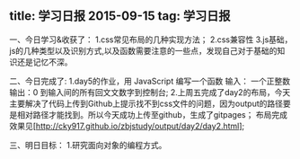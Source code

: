 title: 学习日报 2015-09-15
tag: 学习日报
---
一、今日学习&收获了：
1.css常见布局的几种实现方法；
2.css兼容性
3.js基础，js的几种类型以及识别方式,以及函数需要注意的一些点，发现自己对于基础的知识还是记忆不深。

二、今日完成了:
1.day5的作业，用 JavaScript 编写一个函数 输入： 一个正整数  输出：0 到输入间的所有回⽂文数字到控制台;
2.上周五完成了day2的布局，今天主要解决了代码上传到Github上提示找不到css文件的问题，因为output的路径要是相对路径才能找到。所以今天成功上传至github，生成了gitpages；
布局完成效果见[http://cky917.github.io/zbjstudy/output/day2/day2.html];
 
三、明日目标：
1.研究面向对象的编程方式。
